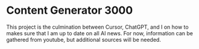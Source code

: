 # Content Generator 3000

This project is the culmination between Cursor, ChatGPT, and I on how to makes sure that I am up to date on all AI news. For now, information can be gathered from youtube, but additional sources will be needed.
